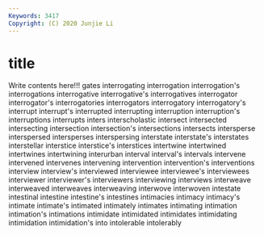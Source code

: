 ```yaml
---
Keywords: 3417
Copyright: (C) 2020 Junjie Li
---
```


# title

Write contents here!!!
gates 
interrogating 
interrogation 
interrogation's 
interrogations 
interrogative 
interrogative's
interrogatives 
interrogator 
interrogator's 
interrogatories 
interrogators 
interrogatory 
interrogatory's 
interrupt 
interrupt's 
interrupted
interrupting 
interruption 
interruption's 
interruptions 
interrupts 
inters 
interscholastic 
intersect 
intersected 
intersecting
intersection 
intersection's 
intersections 
intersects 
intersperse 
interspersed 
intersperses 
interspersing 
interstate 
interstate's
interstates 
interstellar 
interstice 
interstice's 
interstices 
intertwine 
intertwined 
intertwines 
intertwining 
interurban
interval 
interval's 
intervals 
intervene 
intervened 
intervenes 
intervening 
intervention 
intervention's 
interventions
interview 
interview's 
interviewed 
interviewee 
interviewee's 
interviewees 
interviewer 
interviewer's 
interviewers 
interviewing
interviews 
interweave 
interweaved 
interweaves 
interweaving 
interwove 
interwoven 
intestate 
intestinal 
intestine
intestine's 
intestines 
intimacies 
intimacy 
intimacy's 
intimate 
intimate's 
intimated 
intimately 
intimates
intimating 
intimation 
intimation's 
intimations 
intimidate 
intimidated 
intimidates 
intimidating 
intimidation 
intimidation's
into 
intolerable 
intolerably 
